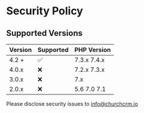 # Security Policy

## Supported Versions

| Version | Supported          | PHP Version | 
| ------- | ------------------ | ------------
| 4.2 +   | :white_check_mark: | 7.3.x 7.4.x |
| 4.0.x   | :x: | 7.2.x 7.3.x |
| 3.0.x   | :x:                | 7.x |
| 2.0.x   | :x:                | 5.6 7.0 7.1  | 

Please disclose security issues to info@churchcrm.io

